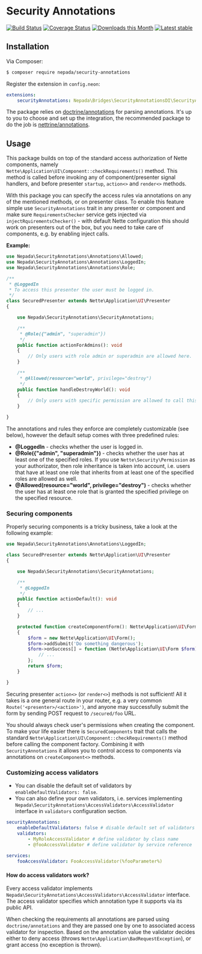 Security Annotations
====================

[![Build Status](https://travis-ci.org/nepada/security-annotations.svg?branch=master)](https://travis-ci.org/nepada/security-annotations)
[![Coverage Status](https://coveralls.io/repos/github/nepada/security-annotations/badge.svg?branch=master)](https://coveralls.io/github/nepada/security-annotations?branch=master)
[![Downloads this Month](https://img.shields.io/packagist/dm/nepada/security-annotations.svg)](https://packagist.org/packages/nepada/security-annotations)
[![Latest stable](https://img.shields.io/packagist/v/nepada/security-annotations.svg)](https://packagist.org/packages/nepada/security-annotations)


Installation
------------

Via Composer:

```sh
$ composer require nepada/security-annotations
```

Register the extension in `config.neon`:

```yaml
extensions:
    securityAnnotations: Nepada\Bridges\SecurityAnnotationsDI\SecurityAnnotationsExtension
```

The package relies on [doctrine/annotations](https://packagist.org/packages/doctrine/annotations) for parsing annotations. It's up to you to choose and set up the integration, the recommended package to do the job is [nettrine/annotations](https://packagist.org/packages/nettrine/annotations).


Usage
-----

This package builds on top of the standard access authorization of Nette components, namely `Nette\Application\UI\Component::checkRequirements()` method.
This method is called before invoking any of component/presenter signal handlers, and before presenter `startup`, `action<>` and `render<>` methods.

With this package you can specify the access rules via annotations on any of the mentioned methods, or on presenter class.
To enable this feature simple use `SecurityAnnotations` trait in any presenter or component and make sure `RequirementsChecker` service gets injected via `injectRquirementsChecker()` - with default Nette configuration this should work on presenters out of the box, but you need to take care of components, e.g. by enabling inject calls.

**Example:**
```php
use Nepada\SecurityAnnotations\Annotations\Allowed;
use Nepada\SecurityAnnotations\Annotations\LoggedIn;
use Nepada\SecurityAnnotations\Annotations\Role;

/**
 * @LoggedIn
 * To access this presenter the user must be logged in.
 */
class SecuredPresenter extends Nette\Application\UI\Presenter
{

    use Nepada\SecurityAnnotations\SecurityAnnotations;

    /**
     * @Role({"admin", "superadmin"})
     */
    public function actionForAdmins(): void
    {
        // Only users with role admin or superadmin are allowed here.
    }

    /**
     * @Allowed(resource="world", privilege="destroy")
     */
    public function handleDestroyWorld(): void
    {
        // Only users with specific permission are allowed to call this signal.
    }

}
```

The annotations and rules they enforce are completely customizable (see below), however the default setup comes with three predefined rules:

- **@LoggedIn** - checks whether the user is logged in.
- **@Role({"admin", "superadmin"})** - checks whether the user has at least one of the specified roles.
  If you use `Nette\Security\Permission` as your authorizator, then role inheritance is taken into account, i.e. users that have at least one role that inherits from at least one of the specified roles are allowed as well.
- **@Allowed(resource="world", privilege="destroy")** - checks whether the user has at least one role that is granted the specified privilege on the specified resource.


### Securing components

Properly securing components is a tricky business, take a look at the following example:

```php
use Nepada\SecurityAnnotations\Annotations\LoggedIn;

class SecuredPresenter extends Nette\Application\UI\Presenter
{

    use Nepada\SecurityAnnotations\SecurityAnnotations;

    /**
     * @LoggedIn
     */
    public function actionDefault(): void
    {
        // ...
    }

    protected function createComponentForm(): Nette\Application\UI\Form
    {
        $form = new Nette\Application\UI\Form();
        $form->addSubmit('Do something dangerous');
        $form->onSuccess[] = function (Nette\Application\UI\Form $form): void {
            // ...
        };
        return $form;
    }

}
```

Securing presenter `action<>` (or `render<>`) methods is not sufficient! All it takes is a one general route in your router, e.g. a very common `Route('<presenter>/<action>')`, and anyone may successfully submit the form by sending POST request to `/secured/foo` URL.

You should always check user's permissions when creating the component. To make your life easier there is `SecuredComponents` trait that calls the standard `Nette\Application\UI\Component::checkRequirements()` method before calling the component factory. Combining it with `SecurityAnnotations` it allows you to control access to components via annotations on `createComponent<>` methods.


### Customizing access validators

- You can disable the default set of validators by `enableDefaultValidators: false`.
- You can also define your own validators, i.e. services implementing `Nepada\SecurityAnnotations\AccessValidators\AccessValidator` interface in `validators` configuration section.

```yaml
securityAnnotations:
    enableDefaultValidators: false # disable default set of validators
    validators:
        - MyRoleAccessValidator # define validator by class name
        - @fooAccessValidator # define validator by service reference
        
services:
    fooAccessValidator: FooAccessValidator(%fooParameter%)
```

#### How do access validators work?

Every access validator implements `Nepada\SecurityAnnotations\AccessValidators\AccessValidator` interface. The access validator specifies which annotation type it supports via its public API.

When checking the requirements all annotations are parsed using `doctrine/annotations` and they are passed one by one to associated access validator for inspection. Based on the annotation value the validator decides either to deny access (throws `Nette\Application\BadRequestException`), or grant access (no exception is thrown).
